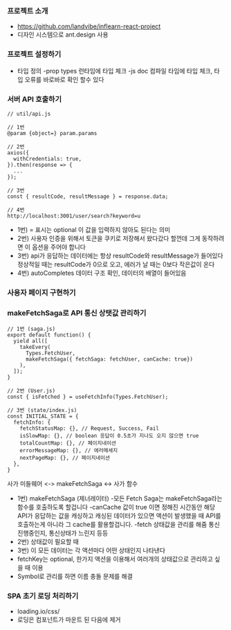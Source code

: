 ### 프로젝트 소개
* https://github.com/landvibe/inflearn-react-project
* 디자인 시스템으로 ant.design 사용

### 프로젝트 설정하기
* 타입 정의
-prop types 런타임에 타입 체크
-js doc 컴파일 타임에 타입 체크, 타입 오류를 바로바로 확인 할수 있다

### 서버 API 호출하기
```
// util/api.js

// 1번
@param {object=} param.params

// 2번
axios({
  withCredentials: true,
}).then(response => {
  ...
});

// 3번
const { resultCode, resultMessage } = response.data;

// 4번
http://localhost:3001/user/search?keyword=u
```
* 1번) = 표시는 optional 이 값을 입력하지 않아도 된다는 의미
* 2번) 사용자 인증을 위해서 토큰을 쿠키로 저장해서 왔다갔다 할껀데 그게 동작하려면 이 옵션을 주어야 합니다
* 3번) api가 응답하는 데이터에는 항상 resultCode와 resultMessage가 들어있다  
정상적일 때는 resultCode가 0으로 오고, 에러가 날 때는 0보다 작은값이 온다
* 4번) autoCompletes 데이터 구조 확인, 데이터의 배열이 들어있음

### 사용자 페이지 구현하기

### makeFetchSaga로 API 통신 상탯값 관리하기
```
// 1번 (saga.js)
export default function() {
  yield all([
    takeEvery(
      Types.FetchUser, 
      makeFetchSaga({ fetchSaga: fetchUser, canCache: true})
    ),
  ]);
}

// 2번 (User.js)
const { isFetched } = useFetchInfo(Types.FetchUser);

// 3번 (state/index.js)
const INITIAL_STATE = {
  fetchInfo: {
    fetchStatusMap: {}, // Request, Success, Fail
    isSlowMap: {}, // boolean 응답이 0.5초가 지나도 오지 않으면 true
    totalCountMap: {}, // 페이지네이션
    errorMessageMap: {}, // 에러메세지 
    nextPageMap: {}, // 페이지네이션
  },
}
```
사가 미들웨어 <-> makeFetchSaga <-> 사가 함수
* 1번) makeFetchSaga (제너레이터)
-모든 Fetch Saga는 makeFetchSaga라는 함수를 호출하도록 할겁니다
-canCache 값이 true 이면 정해진 시간동안 해당 API가 응답하는 값을 캐싱하고 
캐싱된 데이터가 있으면 액션이 발생했을 때 API를 호출하는게 아니라 그 cache를 활용할겁니다.
-fetch 상태값을 관리를 해줌 통신 진행중인지, 통신상태가 느린지 등등
* 2번) 상태값이 필요할 때 
* 3번) 이 모든 데이터는 각 액션마다 어떤 상태인지 나타낸다
* fetchKey는 optional, 한가지 액션을 이용해서 여러개의 상태값으로 관리하고 싶을 때 이용
* Symbol로 관리를 하면 이름 충돌 문제를 해결
### SPA 초기 로딩 처리하기
* loading.io/css/
* 로딩은 컴포넌트가 마운트 된 다음에 제거

